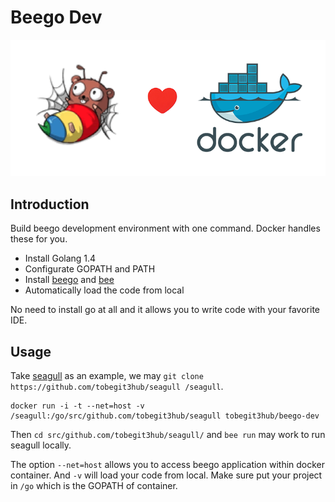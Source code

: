 # Beego Dev

![](beego_docker.png)

## Introduction

Build beego development environment with one command. Docker handles these for you.

* Install Golang 1.4
* Configurate GOPATH and PATH
* Install [beego](https://github.com/astaxie/beego) and [bee](https://github.com/beego/bee)
* Automatically load the code from local

No need to install go at all and it allows you to write code with your favorite IDE.

## Usage

Take [seagull](https://github.com/tobegit3hub/seagull) as an example, we may `git clone https://github.com/tobegit3hub/seagull /seagull`.

```
docker run -i -t --net=host -v /seagull:/go/src/github.com/tobegit3hub/seagull tobegit3hub/beego-dev
```

Then `cd src/github.com/tobegit3hub/seagull/` and `bee run` may work to run seagull locally.

The option `--net=host` allows you to access beego application within docker container. And `-v` will load your code from local. Make sure put your project in `/go` which is the GOPATH of container.

